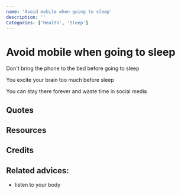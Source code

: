 ```yaml
---
name: 'Avoid mobile when going to sleep'
description: ''
Categories: ['Health', 'Sleep']
---
```

# Avoid mobile when going to sleep

Don't bring the phone to the bed before going to sleep

You excite your brain too much before sleep

You can stay there forever and waste time in social media

## Quotes

## Resources

## Credits

## Related advices:

- listen to your body
